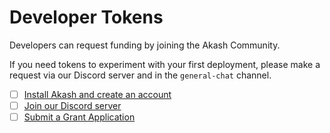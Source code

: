 # Developer Tokens

Developers can request funding by joining the Akash Community. &#x20;

If you need tokens to experiment with your first deployment, please make a request via our Discord server and in the `general-chat` channel.

* [ ] [Install Akash and create an account](../other-resources/archived-resources/mainnet3-legacy-docs/install.md)
* [ ] [Join our Discord server](https://discord.com/invite/DxftX67)
* [ ] [Submit a Grant Application](https://forum.akash.network/t/2022-grant-applications-submit-here/3453)
